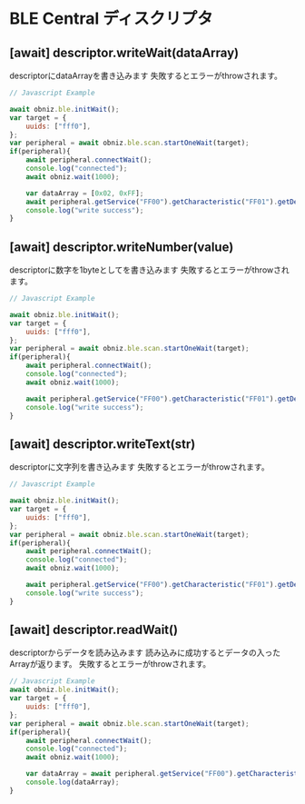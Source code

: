 
# BLE Central ディスクリプタ

## \[await] descriptor.writeWait(dataArray)
descriptorにdataArrayを書き込みます
失敗するとエラーがthrowされます。

```Javascript
// Javascript Example

await obniz.ble.initWait(); 
var target = {
    uuids: ["fff0"],
};
var peripheral = await obniz.ble.scan.startOneWait(target);
if(peripheral){
    await peripheral.connectWait();
    console.log("connected");
    await obniz.wait(1000);

    var dataArray = [0x02, 0xFF];
    await peripheral.getService("FF00").getCharacteristic("FF01").getDescriptor("2901").writeWait(dataArray);
    console.log("write success");
}

```


## \[await] descriptor.writeNumber(value)
descriptorに数字を1byteとしてを書き込みます
失敗するとエラーがthrowされます。

```Javascript
// Javascript Example

await obniz.ble.initWait(); 
var target = {
    uuids: ["fff0"],
};
var peripheral = await obniz.ble.scan.startOneWait(target);
if(peripheral){
    await peripheral.connectWait();
    console.log("connected");
    await obniz.wait(1000);

    await peripheral.getService("FF00").getCharacteristic("FF01").getDescriptor("2901").writeNumberWait(100);
    console.log("write success");
}
```



## \[await] descriptor.writeText(str)
descriptorに文字列を書き込みます
失敗するとエラーがthrowされます。


```Javascript
// Javascript Example

await obniz.ble.initWait(); 
var target = {
    uuids: ["fff0"],
};
var peripheral = await obniz.ble.scan.startOneWait(target);
if(peripheral){
    await peripheral.connectWait();
    console.log("connected");
    await obniz.wait(1000);

    await peripheral.getService("FF00").getCharacteristic("FF01").getDescriptor("2901").writeTextWait("My Name");
    console.log("write success");
}
```
<!-- 
## characteristic.onwrite
characteristicに書き込みが完了したときに呼ばれます


```Javascript
// Javascript Example
obniz.ble.scan.onfind = function(peripheral){
    if(peripheral.localName == "my peripheral"){

        peripheral.onconnect = function(){
            var characteristic = peripheral.getService("FF00").getCharacteristic("FF01");
            characteristic.writeText("My Name");
            characteristic.onwrite = function(resutls){
                console.log(results); //"success" or "failed"
            }
        }
        peripheral.connect();
    }
}
obniz.ble.scan.start();
```
-->

## \[await] descriptor.readWait()
descriptorからデータを読み込みます
読み込みに成功するとデータの入ったArrayが返ります。
失敗するとエラーがthrowされます。

```Javascript
// Javascript Example
await obniz.ble.initWait(); 
var target = {
    uuids: ["fff0"],
};
var peripheral = await obniz.ble.scan.startOneWait(target);
if(peripheral){
    await peripheral.connectWait();
    console.log("connected");
    await obniz.wait(1000);

    var dataArray = await peripheral.getService("FF00").getCharacteristic("FF01").readWait();
    console.log(dataArray);
}
```


<!--
## descriptor.onread
descriptorからデータを読み込出したときに呼ばれます

```Javascript
// Javascript Example
obniz.ble.scan.onfind = function(peripheral){
    if(peripheral.localName == "my peripheral"){

        peripheral.onconnect = function(){
            var characteristic = peripheral.getService("FF00").getCharacteristic("FF01");
            characteristic.read();
            characteristic.onread = function(dataArray){
                console.log("value : " + dataArray);
            }
        }

        peripheral.connect();
    }
}
obniz.ble.scan.start();
```
-->

